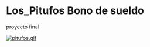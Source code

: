 # Los_Pitufos  Bono de sueldo
proyecto final 



[![pitufos.gif](https://i.postimg.cc/1RNxGfhc/pitufos.gif)](https://postimg.cc/hhg3g4Gf)

